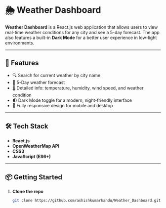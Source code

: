 # 🌦️ Weather Dashboard

**Weather Dashboard** is a React.js web application that allows users to view real-time weather conditions for any city and see a 5-day forecast. The app also features a built-in **Dark Mode** for a better user experience in low-light environments.

---

## 🚀 Features

- 🔍 Search for current weather by city name
- 📅 5-Day weather forecast
- 🌡️ Detailed info: temperature, humidity, wind speed, and weather condition
- 🌓 Dark Mode toggle for a modern, night-friendly interface
- 📱 Fully responsive design for mobile and desktop

---

## 🛠️ Tech Stack

- **React.js**
- **OpenWeatherMap API**
- **CSS3**
- **JavaScript (ES6+)**

---

## 📦 Getting Started

1. **Clone the repo**  
   ```bash
   git clone https://github.com/ashishkumarkandu/Weather_Dashboard.git
